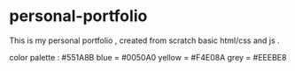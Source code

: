 # personal-portfolio
This is my personal portfolio , created from scratch basic html/css and js .


color palette : 
#551A8B
 blue = #0050A0
 yellow = #F4E08A
 grey = #EEEBE8

 